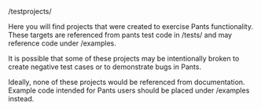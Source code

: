 /testprojects/

Here you will find projects that were created to exercise Pants functionality.
These targets are referenced from pants test code in /tests/ and may reference
code under /examples.

It is possible that some of these projects may be intentionally  broken to
create negative test cases or to demonstrate bugs in Pants.

Ideally, none of these projects would be referenced from documentation.
Example code intended for Pants users should be placed under /examples instead.
